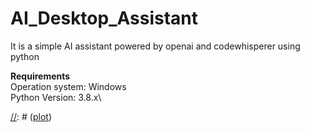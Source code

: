 # AI_Desktop_Assistant
It is a simple AI assistant powered by openai and codewhisperer using python

**Requirements**\
Operation system: Windows\
Python Version: 3.8.x\

[//]: # (This may be the most platform independent comment)
 [//]: # ([plot](./directory_1/directory_2/.../directory_n/plot.png))

